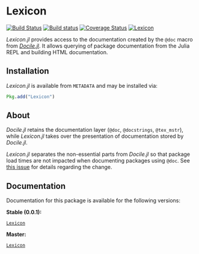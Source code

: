 # Lexicon

[![Build Status][travis-img]][travis-url]
[![Build status][appveyor-img]][appveyor-url]
[![Coverage Status][coveralls-img]][coveralls-url]
[![Lexicon][pkgeval-img]][pkgeval-url]

*Lexicon.jl* provides access to the documentation created by the `@doc`
macro from [*Docile.jl*][docile-url]. It
allows querying of package documentation from the Julia REPL and
building HTML documentation.

## Installation

*Lexicon.jl* is available from `METADATA` and may be installed via:

```julia
Pkg.add("Lexicon")
```

## About

*Docile.jl* retains the documentation layer (`@doc`, `@docstrings`,
`@tex_mstr`), while *Lexicon.jl* takes over the presentation of
documentation stored by *Docile.jl*.

*Lexicon.jl* separates the non-essential parts from *Docile.jl* so that
package load times are not impacted when documenting packages using
`@doc`. See [this issue][issue-url] for details regarding the change.

## Documentation

Documentation for this package is available for the following versions:

**Stable (0.0.1):**

[`Lexicon`][docs-stable-url]

**Master:**

[`Lexicon`][docs-master-url]

[travis-img]: https://travis-ci.org/MichaelHatherly/Lexicon.jl.svg?branch=master
[travis-url]: https://travis-ci.org/MichaelHatherly/Lexicon.jl

[appveyor-img]: https://ci.appveyor.com/api/projects/status/qmuv67ku625ioiwc/branch/master
[appveyor-url]: https://ci.appveyor.com/project/MichaelHatherly/lexicon-jl/branch/master

[coveralls-img]: https://img.shields.io/coveralls/MichaelHatherly/Lexicon.jl.svg
[coveralls-url]: https://coveralls.io/r/MichaelHatherly/Lexicon.jl

[pkgeval-img]: http://pkg.julialang.org/badges/Lexicon_release.svg
[pkgeval-url]: http://pkg.julialang.org/?pkg=Lexicon&ver=release

[docile-url]: https://github.com/MichaelHatherly/Docile.jl

[issue-url]: https://github.com/MichaelHatherly/Docile.jl/issues/27

[docs-stable-url]: https://michaelhatherly.github.io/Lexicon.jl/stable/index.html
[docs-master-url]: https://michaelhatherly.github.io/Lexicon.jl/master/index.html
